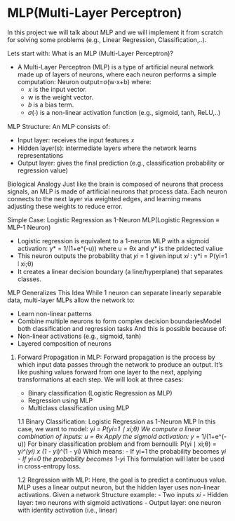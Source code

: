 # MLP(Multi-Layer Perceptron)
In this project we will talk about MLP and we will implement it from scratch for solving some problems (e.g., Linear Regression, Classification,..).

Lets start with:
What is an MLP (Multi-Layer Perceptron)?
- A Multi-Layer Perceptron (MLP) is a type of artificial neural network made up of layers of neurons, where each neuron performs a simple computation:
                                                    Neuron output=σ(w⋅x+b)
  where:
  - 𝑥 is the input vector.
  - w is the weight vector.
  - 𝑏 is a bias term.
  - 𝜎(⋅) is a non-linear activation function (e.g., sigmoid, tanh, ReLU,..)
    
MLP Structure:
An MLP consists of:
- Input layer: receives the input features 𝑥
- Hidden layer(s): intermediate layers where the network learns representations
- Output layer: gives the final prediction (e.g., classification probability or regression value)

Biological Analogy
Just like the brain is composed of neurons that process signals, an MLP is made of artificial neurons that process data. Each neuron connects to the next layer via weighted edges, and learning means adjusting these weights to reduce error.

Simple Case: Logistic Regression as 1-Neuron MLP(Logistic Regression ≡ MLP-1 Neuron)
- Logistic regression is equivalent to a 1-neuron MLP with a sigmoid activation:
                                                   y* = 1/(1+e^(-u))   where u = θx and y* is the pridected valiue
- This neuron outputs the probability that 𝑦𝑖 = 1 given input 𝑥𝑖 :
                                                   y*i = P(yi=1 ∣ xi;θ)
- It creates a linear decision boundary (a line/hyperplane) that separates classes.

MLP Generalizes This Idea
While 1 neuron can separate linearly separable data, multi-layer MLPs allow the network to:
- Learn non-linear patterns
- Combine multiple neurons to form complex decision boundariesModel both classification and regression tasks
And this is possible because of:
- Non-linear activations (e.g., sigmoid, tanh)
- Layered composition of neurons


1. Forward Propagation in MLP:
   Forward propagation is the process by which input data passes through the network to produce an output. It’s like pushing values forward from one layer to the      next, applying transformations at each step.
   We will look at three cases:
   - Binary classification (Logistic Regression as MLP)
   - Regression using MLP
   - Multiclass classification using MLP

   1.1 Binary Classification: Logistic Regression as 1-Neuron MLP
       In this case, we want to model:
                                    y*i = P(yi=1 ∣ xi;θ)
       We compute a linear combination of inputs:
                                          u = θx
       Apply the sigmoid activation:
                                     y* = 1/(1+e^(-u))
       For binary classification problem and from bernoulli:
                            P(yi ∣ xi;θ) = y*i^(yi) x (1 - y*i)^(1 - yi)
       Which means:
       - If yi=1 the probability becomes y*i
       - If yi=0 the probability becomes 1-y*i
       This formulation will later be used in cross-entropy loss.
   
   1.2 Regression with MLP:
       Here, the goal is to predict a continuous value. MLP uses a linear output neuron, but the hidden layer uses non-linear activations.
       Given a network Structure example:
       - Two inputs 𝑥𝑖
       - Hidden layer: two neurons with sigmoid activations
       - Output layer: one neuron with identity activation (i.e., linear)
   
​

   













   
